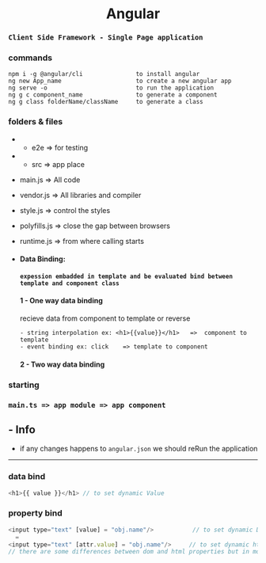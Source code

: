 <h1 align="center"> Angular </h1>

### `Client Side Framework - Single Page application`

### commands

```node
npm i -g @angular/cli               to install angular
ng new App_name                     to create a new angular app
ng serve -o                         to run the application
ng g c component_name               to generate a component
ng g class folderName/className     to generate a class
```

### folders & files

- - e2e => for testing
- - src => app place
- main.js => All code
- vendor.js => All libraries and compiler
- style.js => control the styles
- polyfills.js => close the gap between browsers
- runtime.js => from where calling starts

- #### Data Binding:

  #### `expession embadded in template and be evaluated bind between template and component class`

  #### 1 - One way data binding

  recieve data from component to template or reverse

      - string interpolation ex: <h1>{{value}}</h1>   =>  component to template
      - event binding ex: click    => template to component

  #### 2 - Two way data binding

### starting

### `main.ts => app module => app component`

## - Info

- if any changes happens to `angular.json` we should reRun the application 

<hr/>

### data bind

```javascript
<h1>{{ value }}</h1> // to set dynamic Value
```

### property bind

```javascript
<input type="text" [value] = "obj.name"/>           // to set dynamic Dom property
  =
<input type="text" [attr.value] = "obj.name"/>     // to set dynamic html property
// there are some differences between dom and html properties but in most cases they are the same
```
